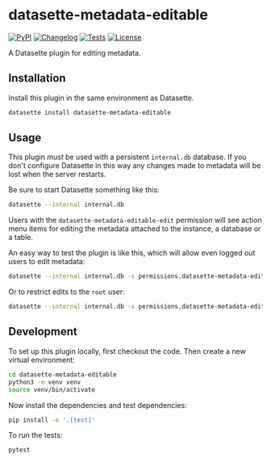 # datasette-metadata-editable

[![PyPI](https://img.shields.io/pypi/v/datasette-metadata-editable.svg)](https://pypi.org/project/datasette-metadata-editable/)
[![Changelog](https://img.shields.io/github/v/release/datasette/datasette-metadata-editable?include_prereleases&label=changelog)](https://github.com/datasette/datasette-metadata-editable/releases)
[![Tests](https://github.com/datasette/datasette-metadata-editable/workflows/Test/badge.svg)](https://github.com/datasette/datasette-metadata-editable/actions?query=workflow%3ATest)
[![License](https://img.shields.io/badge/license-Apache%202.0-blue.svg)](https://github.com/datasette/datasette-metadata-editable/blob/main/LICENSE)

A Datasette plugin for editing metadata.

## Installation

Install this plugin in the same environment as Datasette.

```bash
datasette install datasette-metadata-editable
```

## Usage

This plugin _must_ be used with a persistent `internal.db` database. If you don't configure Datasette in this way any changes made to metadata will be lost when the server restarts.

Be sure to start Datasette something like this:

```bash
datasette --internal internal.db
```

Users with the `datasette-metadata-editable-edit` permission will see action menu items for editing the metadata attached to the instance, a database or a table.

An easy way to test the plugin is like this, which will allow even logged out users to edit metadata:

```bash
datasette --internal internal.db -s permissions.datasette-metadata-editable-edit true
```
Or to restrict edits to the `root` user:
```bash
datasette --internal internal.db -s permissions.datasette-metadata-editable-edit.id root --root
```

## Development

To set up this plugin locally, first checkout the code. Then create a new virtual environment:

```bash
cd datasette-metadata-editable
python3 -m venv venv
source venv/bin/activate
```

Now install the dependencies and test dependencies:

```bash
pip install -e '.[test]'
```

To run the tests:

```bash
pytest
```
